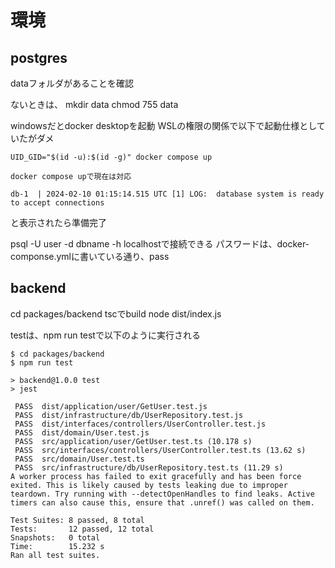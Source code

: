 # 環境
## postgres 
dataフォルダがあることを確認

ないときは、
mkdir data 
chmod 755 data

windowsだとdocker desktopを起動
WSLの権限の関係で以下で起動仕様としていたがダメ
```
UID_GID="$(id -u):$(id -g)" docker compose up
```

```
docker compose upで現在は対応
```

```
db-1  | 2024-02-10 01:15:14.515 UTC [1] LOG:  database system is ready to accept connections
```
と表示されたら準備完了

psql -U user -d dbname -h localhostで接続できる
パスワードは、docker-componse.ymlに書いている通り、pass


## backend 
cd packages/backend 
tscでbuild 
node dist/index.js

testは、npm run testで以下のように実行される
```
$ cd packages/backend
$ npm run test

> backend@1.0.0 test
> jest

 PASS  dist/application/user/GetUser.test.js
 PASS  dist/infrastructure/db/UserRepository.test.js
 PASS  dist/interfaces/controllers/UserController.test.js
 PASS  dist/domain/User.test.js
 PASS  src/application/user/GetUser.test.ts (10.178 s)
 PASS  src/interfaces/controllers/UserController.test.ts (13.62 s)
 PASS  src/domain/User.test.ts
 PASS  src/infrastructure/db/UserRepository.test.ts (11.29 s)
A worker process has failed to exit gracefully and has been force exited. This is likely caused by tests leaking due to improper teardown. Try running with --detectOpenHandles to find leaks. Active timers can also cause this, ensure that .unref() was called on them.

Test Suites: 8 passed, 8 total
Tests:       12 passed, 12 total
Snapshots:   0 total
Time:        15.232 s
Ran all test suites.
```


